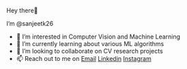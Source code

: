  Hey there👋
 
I’m @sanjeetk26
- 👀 I’m interested in Computer Vision and Machine Learning
- 🌱 I’m currently learning about various ML algorithms
- 💞️ I’m looking to collaborate on CV research projects
- 📫 Reach out to me on [Email](kapadia.sanjeet@gmail.com) [Linkedin](https://www.linkedin.com/in/sanjeetkapadia/) [Instagram](https://www.instagram.com/sanjeet26/)


<!---
sanjeetk26/sanjeetk26 is a ✨ special ✨ repository because its `README.md` (this file) appears on your GitHub profile.
You can click the Preview link to take a look at your changes.
--->
